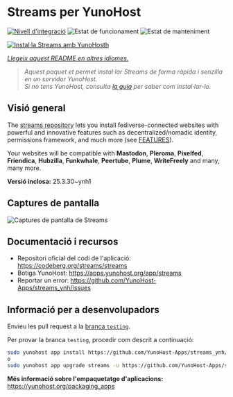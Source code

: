 <!--
N.B.: Aquest README ha estat generat automàticament per <https://github.com/YunoHost/apps/tree/master/tools/readme_generator>
NO s'ha de modificar manualment.
-->

# Streams per YunoHost

[![Nivell d'integració](https://apps.yunohost.org/badge/integration/streams)](https://ci-apps.yunohost.org/ci/apps/streams/)
![Estat de funcionament](https://apps.yunohost.org/badge/state/streams)
![Estat de manteniment](https://apps.yunohost.org/badge/maintained/streams)

[![Instal·la Streams amb YunoHosth](https://install-app.yunohost.org/install-with-yunohost.svg)](https://install-app.yunohost.org/?app=streams)

*[Llegeix aquest README en altres idiomes.](./ALL_README.md)*

> *Aquest paquet et permet instal·lar Streams de forma ràpida i senzilla en un servidor YunoHost.*  
> *Si no tens YunoHost, consulta [la guia](https://yunohost.org/install) per saber com instal·lar-lo.*

## Visió general

The [streams repository](https://codeberg.org/streams/streams/) lets you install fediverse-connected websites with powerful and innovative features such as decentralized/nomadic identity, permissions framework, and much more (see [FEATURES](doc/FEATURES.md)).

Your websites will be compatible with **Mastodon**, **Pleroma**, **Pixelfed**, **Friendica**, **Hubzilla**, **Funkwhale**, **Peertube**, **Plume**, **WriteFreely** and many, many more.


**Versió inclosa:** 25.3.30~ynh1

## Captures de pantalla

![Captures de pantalla de Streams](./doc/screenshots/example.png)

## Documentació i recursos

- Repositori oficial del codi de l'aplicació: <https://codeberg.org/streams/streams>
- Botiga YunoHost: <https://apps.yunohost.org/app/streams>
- Reportar un error: <https://github.com/YunoHost-Apps/streams_ynh/issues>

## Informació per a desenvolupadors

Envieu les pull request a la [branca `testing`](https://github.com/YunoHost-Apps/streams_ynh/tree/testing).

Per provar la branca `testing`, procedir com descrit a continuació:

```bash
sudo yunohost app install https://github.com/YunoHost-Apps/streams_ynh/tree/testing --debug
o
sudo yunohost app upgrade streams -u https://github.com/YunoHost-Apps/streams_ynh/tree/testing --debug
```

**Més informació sobre l'empaquetatge d'aplicacions:** <https://yunohost.org/packaging_apps>
